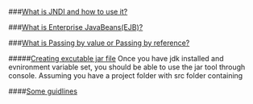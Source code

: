 
###[What is JNDI and how to use it?](https://github.com/bhochhi/java-guide/wiki/What-is-JNDI-and-why-we-needed-it%3F)

###[What is Enterprise JavaBeans(EJB)?](https://github.com/bhochhi/java-guide/wiki/What-is-Enterprise-JavaBeans(EJB)%3F)

###[What is Passing by value or Passing by reference?](https://github.com/bhochhi/java-guide/wiki/what-is-Passing-by-value-or-Passing-by-reference)

#####[Creating excutable jar file]()
Once you have jdk installed and evnironment variable set, you should be able to use the jar tool through console. Assuming you have a project folder with src folder containing 

####[Some guidlines](https://dzone.com/articles/zlwell-written-java?utm_medium=feed&utm_source=feedpress.me&utm_campaign=Feed:%20dzone%2Fjava)
